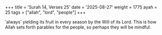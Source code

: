+++
title = 'Surah 14, Verses 25'
date = '2025-08-27'
weight = 1775
ayah = 25
tags = ["allah", "lord", "people"]
+++

˹always˺ yielding its fruit in every season by the Will of its Lord. This is how Allah sets forth parables for the people, so perhaps they will be mindful.